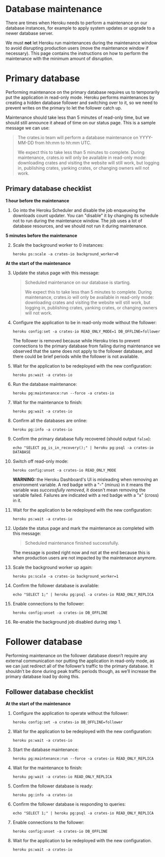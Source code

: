 # Database maintenance

There are times when Heroku needs to perform a maintenance on our database
instances, for example to apply system updates or upgrade to a newer database
server.

We must **not** let Heroku run maintenances during the maintenance window to
avoid disrupting production users (move the maintenance window if necessary).
This page contains the instructions on how to perform the maintenance with the
minimum amount of disruption.

# Primary database

Performing maintenance on the primary database requires us to temporarily put
the application in read-only mode. Heroku performs maintenances by creating a
hidden database follower and switching over to it, so we need to prevent writes
on the primary to let the follower catch up.

Maintenance should take less than 5 minutes of read-only time, but we should
still announce it ahead of time on our status page. This is a sample message we
can use:

> The crates.io team will perform a database maintenance on YYYY-MM-DD from
> hh:mm to hh:mm UTC.
>
> We expect this to take less than 5 minutes to complete. During maintenance,
> crates.io will only be available in read-only mode: downloading crates and
> visiting the website will still work, but logging in, publishing crates,
> yanking crates, or changing owners will not work.

## Primary database checklist

**1 hour before the maintenance**

1. Go into the Heroku Scheduler and disable the job enqueueing the downloads
   count updater. You can "disable" it by changing its schedule not to run
   during the maintenance window. The job uses a lot of database resources, and
   we should not run it during maintenance.

**5 minutes before the maintenance**

2. Scale the background worker to 0 instances:

   ```
   heroku ps:scale -a crates-io background_worker=0
   ```

**At the start of the maintenance**

3. Update the status page with this message:

   > Scheduled maintenance on our database is starting.
   >
   > We expect this to take less than 5 minutes to complete. During maintenance,
   > crates.io will only be available in read-only mode: downloading crates and
   > visiting the website will still work, but logging in, publishing crates,
   > yanking crates, or changing owners will not work.

3. Configure the application to be in read-only mode without the follower:

   ```
   heroku config:set -a crates-io READ_ONLY_MODE=1 DB_OFFLINE=follower
   ```

   The follower is removed because while Heroku tries to prevent connections to
   the primary database from failing during maintenance we observed that the
   same does not apply to the follower database, and there could be brief
   periods while the follower is not available.

3. Wait for the application to be redeployed with the new configuration:

    ```
    heroku ps:wait -a crates-io
    ```

3. Run the database maintenance:

   ```
   heroku pg:maintenance:run --force -a crates-io
   ```

1. Wait for the maintenance to finish:

    ```
    heroku pg:wait -a crates-io
    ```

3. Confirm all the databases are online:

   ```
   heroku pg:info -a crates-io
   ```

3. Confirm the primary database fully recovered (should output `false`):

   ```
   echo "SELECT pg_is_in_recovery();" | heroku pg:psql -a crates-io DATABASE
   ```

3. Switch off read-only mode:

   ```
   heroku config:unset -a crates-io READ_ONLY_MODE
   ```

   **WARNING:** the Heroku Dashboard's UI is misleading when removing an
   environment variable. A red badge with a "-" (minus) in it means the
   variable was *successfully removed*, it doesn't mean removing the variable
   failed.  Failures are indicated with a red badge with a "x" (cross) in it.

3. Wait for the application to be redeployed with the new configuration:

    ```
    heroku ps:wait -a crates-io
    ```

3. Update the status page and mark the maintenance as completed with this
   message:

   > Scheduled maintenance finished successfully.

   The message is posted right now and not at the end because this is when
   production users are not impacted by the maintenance anymore.

3. Scale the background worker up again:

   ```
   heroku ps:scale -a crates-io background_worker=1
   ```

3. Confirm the follower database is available:

   ```
   echo "SELECT 1;" | heroku pg:psql -a crates-io READ_ONLY_REPLICA
   ```

3. Enable connections to the follower:

   ```
   heroku config:unset -a crates-io DB_OFFLINE
   ```

3. Re-enable the background job disabled during step 1.

# Follower database

Performing maintenance on the follower database doesn’t require any external
communication nor putting the application in read-only mode, as we can just
redirect all of the follower’s traffic to the primary database. It shouldn’t be
done during peak traffic periods though, as we’ll increase the primary database
load by doing this.

## Follower database checklist

**At the start of the maintenance**

1. Configure the application to operate without the follower:

    ```
    heroku config:set -a crates-io DB_OFFLINE=follower
    ```

1. Wait for the application to be redeployed with the new configuration:

    ```
    heroku ps:wait -a crates-io
    ```

1. Start the database maintenance:

    ```
    heroku pg:maintenance:run --force -a crates-io READ_ONLY_REPLICA
    ```

1. Wait for the maintenance to finish:

    ```
    heroku pg:wait -a crates-io READ_ONLY_REPLICA
    ```

1. Confirm the follower database is ready:

    ```
    heroku pg:info -a crates-io
    ```

1. Confirm the follower database is responding to queries:

    ```
    echo "SELECT 1;" | heroku pg:psql -a crates-io READ_ONLY_REPLICA
    ```

1. Enable connections to the follower:

    ```
    heroku config:unset -a crates-io DB_OFFLINE
    ```

1. Wait for the application to be redeployed with the new configuration.

    ```
    heroku ps:wait -a crates-io
    ```
